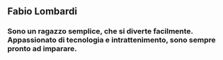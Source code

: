 ## **Fabio Lombardi**

### Sono un ragazzo semplice, che si diverte facilmente. Appassionato di tecnologia e intrattenimento, sono sempre pronto ad imparare.